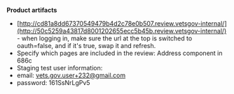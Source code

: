 **Product artifacts** 
- [http://cd81a8dd67370549479b4d2c78e0b507.review.vetsgov-internal/](http://50c5259a43817d8001202655ecc5b45b.review.vetsgov-internal/) - when logging in, make sure the url at the top is switched to oauth=false, and if it's true, swap it and refresh.
- Specify which pages are included in the review: Address component in 686c
- Staging test user information: 
 - email: vets.gov.user+232@gmail.com
 - password: 161SsNrLgPv5
